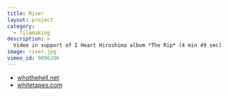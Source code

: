 ```yaml
---
title: River
layout: project
category:
  - filmmaking
description: >
  Video in support of I Heart Hiroshima album *The Rip* (4 min 49 sec)
image: river.jpg
vimeo_id: 9896206
---
```


- [whothehell.net](http://whothehell.net/archives/7804)
- [whitetapes.com](http://whitetapes.com/streams/i-heart-hiroshima-video-zu-river)
